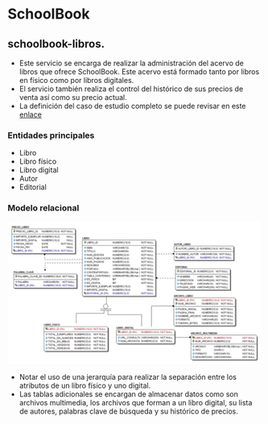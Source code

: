 ﻿# SchoolBook
## schoolbook-libros.
* Este servicio se encarga de realizar la administración del acervo de libros que ofrece SchoolBook. Este acervo está formado tanto por libros en físico como por libros digitales.
* El servicio también realiza el control del histórico de sus precios de venta así como su precio actual. 
* La definición del caso de estudio completo se puede revisar en este [enlace](https://github.com/school-book/schoolbook-app)
### Entidades principales
* Libro
* Libro físico
* Libro digital
* Autor
* Editorial
### Modelo relacional
![Modelo Relacional para contratos](docs/modelo-relacional/schoolbook-libros.jpg)
* Notar el uso de una jerarquía para realizar la separación entre los atributos de un libro físico y uno digital. 
* Las tablas adicionales se encargan de almacenar datos como son archivos multimedia, los archivos que forman a un libro digital, su lista de autores, palabras clave de búsqueda  y su histórico de precios.

